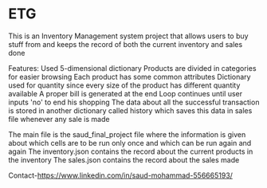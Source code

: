# ETG
This is an Inventory Management system project that allows users to buy stuff from and keeps the record of both the current inventory and sales done

Features:
Used 5-dimensional dictionary
Products are divided in categories for easier browsing
Each product has some common attributes
Dictionary used for quantity since every size of the product has different quantity available
A proper bill is generated at the end
Loop continues until user inputs 'no' to end his shopping
The data about all the successful transaction is stored in another dictionary called history which saves this data in sales file whenever any sale is made

The main file is the saud_final_project file where the information is given about which cells are to be run only once and which can be run again and again
The inventory.json contains the record about the current products in the inventory
The sales.json contains the record about the sales made 


Contact-https://www.linkedin.com/in/saud-mohammad-556665193/
